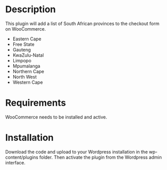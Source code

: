 Description
===========
This plugin will add a list of South African provinces to the checkout form on WooCommerce.

- Eastern Cape
- Free State
- Gauteng
- KwaZulu-Natal
- Limpopo
- Mpumalanga
- Northern Cape
- North West
- Western Cape

Requirements
============
WooCommerce needs to be installed and active.

Installation
============
Download the code and upload to your Wordpress installation in the wp-content/plugins folder. Then activate the plugin from the Wordpress admin interface.